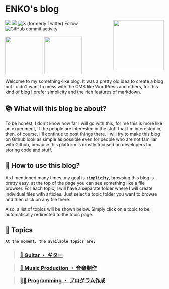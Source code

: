 # ENKO's blog
<img src="https://c.tenor.com/gOP4dRPvzWcAAAAi/angry-mafumafu.gif" align="right" width="160">
<div>
  <img src="https://img.shields.io/github/last-commit/narukoshin/blog">
  <img src="https://img.shields.io/github/contributors/narukoshin/blog">
  <img alt="X (formerly Twitter) Follow" src="https://img.shields.io/twitter/follow/enkosan_p">
  <img alt="GitHub commit activity" src="https://img.shields.io/github/commit-activity/w/narukoshin/blog">
  <br><br>
  <div>
    <a target="_blank" href="https://twitter.com/enkosan_p"><img src="https://media4.giphy.com/media/iFUiSYMNPvIJZDpMKN/giphy.gif?cid=ecf05e471v5jn6vuhczu1tflu2wm7qt11atwybfwcgaqxz38&rid=giphy.gif&ct=s" align="middle" width="120"></a>
    <a target="_blank" href="https://instagram.com/enko.san"><img src="https://media1.giphy.com/media/Wu9Graz2W46frtHFKc/giphy.gif?cid=ecf05e47h46mbuhq40rgevni5rbxgadpw5icrr71vr9nu8d4&rid=giphy.gif&ct=s" align="middle" width="120"></a>
  </div>
</div>

Welcome to my something-like blog. It was a pretty old idea to create a blog but I didn't want to mess with the CMS like WordPress and others, for this kind of blog I prefer simplicity and the rich features of markdown.

## 📚 What will this blog be about?

To be honest, I don't know how far I will go with this, for me this is more like an experiment, if the people are interested in the stuff that I'm interested in, then, of course, I'll continue to post things there. I will try to make this blog on Github look as simple as possible even for people who are not familiar with Github, because this platform is mostly focused on developers for storing code and stuff.

## 💁 How to use this blog?

As I mentioned many times, my goal is <b>`simplicity`</b>, browsing this blog is pretty easy, at the top of the page you can see something like a file browser. For each topic, I will have a separate folder where I will create individual files with articles. Just select a topic folder you want to browse and then click on any file there. 

Also, a list of topics will be shown below. Simply click on a topic to be automatically redirected to the topic page.

## 🎴 Topics

<b>

```markdown
At the moment, the available topics are:
```

<h3>

> [🎸 Guitar ・ ギター](Guitar/readme.md)

> [🎹 Music Production ・ 音楽制作](Music%20Production/readme.md)

> [👨‍💻 Programming ・ プログラム作成](Programming/readme.md)
</h3>
</b>
